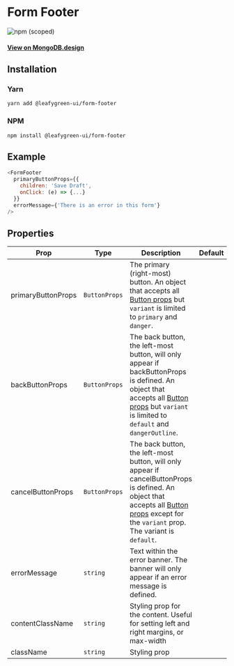 # Form Footer

![npm (scoped)](https://img.shields.io/npm/v/@leafygreen-ui/form-footer.svg)

#### [View on MongoDB.design](https://www.mongodb.design/component/form-footer/live-example/)

## Installation

### Yarn

```shell
yarn add @leafygreen-ui/form-footer
```

### NPM

```shell
npm install @leafygreen-ui/form-footer
```

## Example

```js
<FormFooter
  primaryButtonProps={{
    children: 'Save Draft',
    onClick: (e) => {...}
  }}
  errorMessage={'There is an error in this form'}
/>
```

## Properties

| Prop               | Type          | Description                                                                                                                                                                                                                                                                          | Default |
| ------------------ | ------------- | ------------------------------------------------------------------------------------------------------------------------------------------------------------------------------------------------------------------------------------------------------------------------------------ | ------- |
| primaryButtonProps | `ButtonProps` | The primary (right-most) button. An object that accepts all [Button props](https://github.com/mongodb/leafygreen-ui/blob/main/packages/button/README.md#properties) but `variant` is limited to `primary` and `danger`.                                                              |         |
| backButtonProps    | `ButtonProps` | The back button, the left-most button, will only appear if backButtonProps is defined. An object that accepts all [Button props](https://github.com/mongodb/leafygreen-ui/blob/main/packages/button/README.md#properties) but `variant` is limited to `default` and `dangerOutline`. |
| cancelButtonProps  | `ButtonProps` | The back button, the left-most button, will only appear if cancelButtonProps is defined. An object that accepts all [Button props](https://github.com/mongodb/leafygreen-ui/blob/main/packages/button/README.md#properties) except for the `variant` prop. The variant is `default`. |         |
| errorMessage       | `string`      | Text within the error banner. The banner will only appear if an error message is defined.                                                                                                                                                                                            |         |
| contentClassName   | `string`      | Styling prop for the content. Useful for setting left and right margins, or max-width                                                                                                                                                                                                |         |
| className          | `string`      | Styling prop                                                                                                                                                                                                                                                                         |         |

